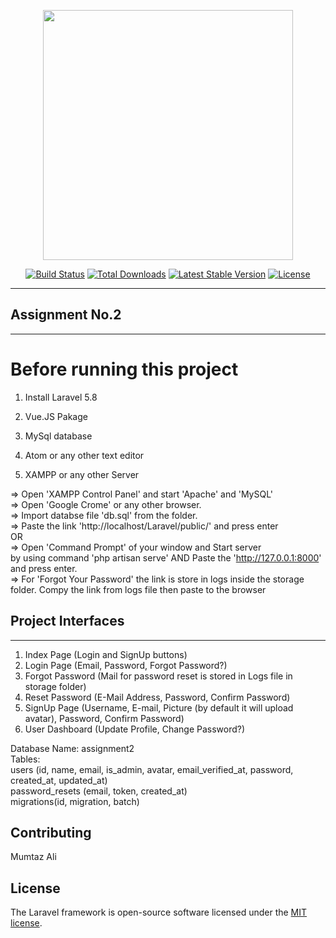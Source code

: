 <p align="center"><img src="https://res.cloudinary.com/dtfbvvkyp/image/upload/v1566331377/laravel-logolockup-cmyk-red.svg" width="400"></p>

<p align="center">
<a href="https://travis-ci.org/laravel/framework"><img src="https://travis-ci.org/laravel/framework.svg" alt="Build Status"></a>
<a href="https://packagist.org/packages/laravel/framework"><img src="https://poser.pugx.org/laravel/framework/d/total.svg" alt="Total Downloads"></a>
<a href="https://packagist.org/packages/laravel/framework"><img src="https://poser.pugx.org/laravel/framework/v/stable.svg" alt="Latest Stable Version"></a>
<a href="https://packagist.org/packages/laravel/framework"><img src="https://poser.pugx.org/laravel/framework/license.svg" alt="License"></a>


***********************************************
## Assignment No.2
*********************************************** 
</p>

# Before running this project

1. Install Laravel 5.8

2. Vue.JS Pakage

3. MySql database

4. Atom or any other text editor  

7. XAMPP or any other Server





=>	Open 'XAMPP Control Panel' and start 'Apache' and 'MySQL' <br>
=>	Open 'Google Crome' or any other browser. <br>
=>  Import databse file 'db.sql' from the folder. <br>
=>	Paste the link 'http://localhost/Laravel/public/' and press enter <br>
			OR <br>
=>	Open 'Command Prompt' of your window and Start server <br>
	by using command 'php artisan serve' AND Paste the 'http://127.0.0.1:8000' and press enter.<br>
=>	For 'Forgot Your Password' the link is store in logs inside the storage folder. Compy the link from logs file then paste to the browser


## Project Interfaces
**********************************
1. Index Page (Login and SignUp buttons)
2. Login Page (Email, Password, Forgot Password?)
3. Forgot Password (Mail for password reset is stored in Logs file in storage folder) 
4. Reset Password (E-Mail Address, Password, Confirm Password)
5. SignUp Page (Username, E-mail, Picture (by default it will upload avatar), Password, Confirm Password)
6. User Dashboard (Update Profile, Change Password?)

Database Name: assignment2 <br>
Tables: <br>
users (id, name, email, is_admin, avatar, email_verified_at, password, created_at, updated_at)<br>
password_resets (email, token, created_at)<br>
migrations(id, migration, batch)<br>


## Contributing

Mumtaz Ali


## License

The Laravel framework is open-source software licensed under the [MIT license](https://opensource.org/licenses/MIT).
